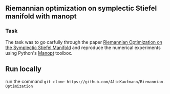 ## Riemannian optimization on symplectic Stiefel manifold with manopt

### Task
The task was to go carfully through the paper [Riemannian Optimization on the Symplectic Stiefel Manifold](https://arxiv.org/abs/2006.15226) and reproduce the numerical experiments using Python's [Manopt](https://www.manopt.org/) toolbox.

## Run locally
run the command `git clone https://github.com/AlicKaufmann/Riemannian-Optimization`
